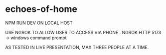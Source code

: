 # echoes-of-home


NPM RUN DEV ON LOCAL HOST

USE NGROK TO ALLOW USER TO ACCESS VIA PHONE
. NGROK HTTP 5173 -> windows command prompt 

AS TESTED IN LIVE PRESENTATION, MAX THREE PEOPLE AT A TIME.
